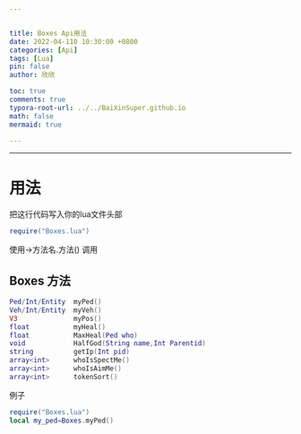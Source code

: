 ```yaml
---


title: Boxes Api用法
date: 2022-04-110 10:30:00 +0800
categories: [Api]
tags: [Lua]
pin: false
author: 欣欣

toc: true
comments: true
typora-root-url: ../../BaiXinSuper.github.io
math: false
mermaid: true

---
```




---

# 用法

把这行代码写入你的lua文件头部

```lua
require("Boxes.lua")
```

使用->方法名.方法() 调用

## Boxes 方法

```lua
Ped/Int/Entity  myPed()
Veh/Int/Entity  myVeh()
V3              myPos()
float           myHeal()
float           MaxHeal(Ped who)
void            HalfGod(String name,Int Parentid)
string          getIp(Int pid)
array<int>      whoIsSpectMe()
array<int>      whoIsAimMe()
array<int>      tokenSort()
```

例子

```lua
require("Boxes.lua")
local my_ped=Boxes.myPed()
```



